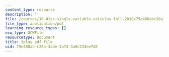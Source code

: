 ```yaml
---
content_type: resource
description: ''
file: /courses/18-01sc-single-variable-calculus-fall-2010/75e480abc28a3ade1a743a0c234ee7d8_aeXp1zC6Hls.pdf
file_type: application/pdf
learning_resource_types: []
ocw_type: OCWFile
resourcetype: Document
title: 3play pdf file
uid: 75e480ab-c28a-3ade-1a74-3a0c234ee7d8
---
```

